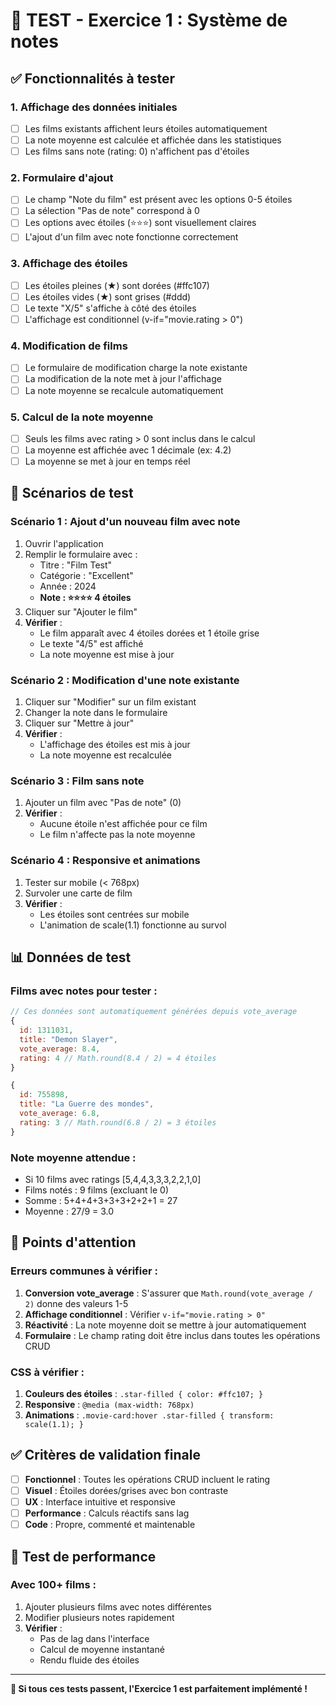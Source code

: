 # 🧪 TEST - Exercice 1 : Système de notes

## ✅ Fonctionnalités à tester

### 1. **Affichage des données initiales**
- [ ] Les films existants affichent leurs étoiles automatiquement
- [ ] La note moyenne est calculée et affichée dans les statistiques
- [ ] Les films sans note (rating: 0) n'affichent pas d'étoiles

### 2. **Formulaire d'ajout**
- [ ] Le champ "Note du film" est présent avec les options 0-5 étoiles
- [ ] La sélection "Pas de note" correspond à 0
- [ ] Les options avec étoiles (⭐⭐⭐) sont visuellement claires
- [ ] L'ajout d'un film avec note fonctionne correctement

### 3. **Affichage des étoiles**
- [ ] Les étoiles pleines (★) sont dorées (#ffc107)
- [ ] Les étoiles vides (★) sont grises (#ddd)
- [ ] Le texte "X/5" s'affiche à côté des étoiles
- [ ] L'affichage est conditionnel (v-if="movie.rating > 0")

### 4. **Modification de films**
- [ ] Le formulaire de modification charge la note existante
- [ ] La modification de la note met à jour l'affichage
- [ ] La note moyenne se recalcule automatiquement

### 5. **Calcul de la note moyenne**
- [ ] Seuls les films avec rating > 0 sont inclus dans le calcul
- [ ] La moyenne est affichée avec 1 décimale (ex: 4.2)
- [ ] La moyenne se met à jour en temps réel

## 🎯 Scénarios de test

### **Scénario 1 : Ajout d'un nouveau film avec note**
1. Ouvrir l'application
2. Remplir le formulaire avec :
   - Titre : "Film Test"
   - Catégorie : "Excellent"
   - Année : 2024
   - **Note : ⭐⭐⭐⭐ 4 étoiles**
3. Cliquer sur "Ajouter le film"
4. **Vérifier** :
   - Le film apparaît avec 4 étoiles dorées et 1 étoile grise
   - Le texte "4/5" est affiché
   - La note moyenne est mise à jour

### **Scénario 2 : Modification d'une note existante**
1. Cliquer sur "Modifier" sur un film existant
2. Changer la note dans le formulaire
3. Cliquer sur "Mettre à jour"
4. **Vérifier** :
   - L'affichage des étoiles est mis à jour
   - La note moyenne est recalculée

### **Scénario 3 : Film sans note**
1. Ajouter un film avec "Pas de note" (0)
2. **Vérifier** :
   - Aucune étoile n'est affichée pour ce film
   - Le film n'affecte pas la note moyenne

### **Scénario 4 : Responsive et animations**
1. Tester sur mobile (< 768px)
2. Survoler une carte de film
3. **Vérifier** :
   - Les étoiles sont centrées sur mobile
   - L'animation de scale(1.1) fonctionne au survol

## 📊 Données de test

### Films avec notes pour tester :
```javascript
// Ces données sont automatiquement générées depuis vote_average
{
  id: 1311031,
  title: "Demon Slayer",
  vote_average: 8.4,
  rating: 4 // Math.round(8.4 / 2) = 4 étoiles
}

{
  id: 755898,
  title: "La Guerre des mondes",
  vote_average: 6.8,
  rating: 3 // Math.round(6.8 / 2) = 3 étoiles
}
```

### Note moyenne attendue :
- Si 10 films avec ratings [5,4,4,3,3,3,2,2,1,0]
- Films notés : 9 films (excluant le 0)
- Somme : 5+4+4+3+3+3+2+2+1 = 27
- Moyenne : 27/9 = 3.0

## 🐛 Points d'attention

### **Erreurs communes à vérifier :**
1. **Conversion vote_average** : S'assurer que `Math.round(vote_average / 2)` donne des valeurs 1-5
2. **Affichage conditionnel** : Vérifier `v-if="movie.rating > 0"`
3. **Réactivité** : La note moyenne doit se mettre à jour automatiquement
4. **Formulaire** : Le champ rating doit être inclus dans toutes les opérations CRUD

### **CSS à vérifier :**
1. **Couleurs des étoiles** : `.star-filled { color: #ffc107; }`
2. **Responsive** : `@media (max-width: 768px)`
3. **Animations** : `.movie-card:hover .star-filled { transform: scale(1.1); }`

## ✅ Critères de validation finale

- [ ] **Fonctionnel** : Toutes les opérations CRUD incluent le rating
- [ ] **Visuel** : Étoiles dorées/grises avec bon contraste
- [ ] **UX** : Interface intuitive et responsive
- [ ] **Performance** : Calculs réactifs sans lag
- [ ] **Code** : Propre, commenté et maintenable

## 🚀 Test de performance

### **Avec 100+ films :**
1. Ajouter plusieurs films avec notes différentes
2. Modifier plusieurs notes rapidement
3. **Vérifier** :
   - Pas de lag dans l'interface
   - Calcul de moyenne instantané
   - Rendu fluide des étoiles

---

**🎯 Si tous ces tests passent, l'Exercice 1 est parfaitement implémenté !**
